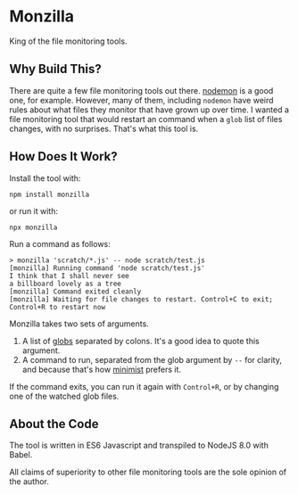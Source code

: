 # Monzilla

King of the file monitoring tools.

## Why Build This?

There are quite a few file monitoring tools out there. [nodemon](https://www.npmjs.com/package/nodemon) is a good one, for example. However, many of them, including `nodemon` have weird rules about what files they monitor that have grown up over time.  I wanted a file monitoring tool that would restart an command when a `glob` list of files changes, with no surprises.  That's what this tool is.

## How Does It Work?

Install the tool with:

```Shell
npm install monzilla
```

or run it with:

```Shell
npx monzilla
```

Run a command as follows:

```Shell
> monzilla 'scratch/*.js' -- node scratch/test.js
[monzilla] Running command 'node scratch/test.js'
I think that I shall never see
a billboard lovely as a tree
[monzilla] Command exited cleanly
[monzilla] Waiting for file changes to restart. Control+C to exit; Control+R to restart now
```

Monzilla takes two sets of arguments.

1. A list of [globs](https://www.npmjs.com/package/glob) separated by colons. It's a good idea to quote this argument.
2. A command to run, separated from the glob argument by `--` for clarity, and because that's how [minimist](https://www.npmjs.com/package/minimist) prefers it.

If the command exits, you can run it again with `Control+R`, or by changing one of the watched glob files.

## About the Code

The tool is written in ES6 Javascript and transpiled to NodeJS 8.0 with Babel.  

All claims of superiority to other file monitoring tools are the sole opinion of the author.
